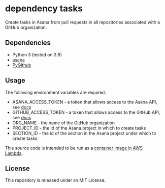 # dependency tasks
Create tasks in Asana from pull requests in all repositories associated with a GitHub organization.

## Dependencies
- Python 3 (tested on 3.9)
- [asana](https://pypi.org/project/asana/)
- [PyGithub](https://pypi.org/project/PyGithub/)

## Usage

The following environment variables are required:
- ASANA_ACCESS_TOKEN - a token that allows access to the Asana API, see [docs](https://developers.asana.com/docs/oauth)
- GITHUB_ACCESS_TOKEN	- a token that allows access to the GitHub API, see [docs](https://docs.github.com/en/authentication/keeping-your-account-and-data-secure/creating-a-personal-access-token)
- ORG_NAME - the name of the GitHub organization
- PROJECT_ID - the id of the Asana project in which to create tasks
- SECTION_ID - the id of the section in the Asana project under which to create tasks

This source code is intended to be run as a [container image in AWS Lambda](https://docs.aws.amazon.com/lambda/latest/dg/python-image.html).


## License
This repository is released under an MIT License.
